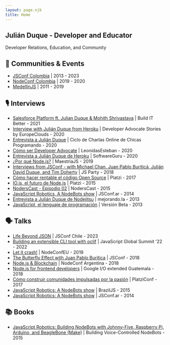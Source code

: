 ```yaml
---
layout: page.njk
title: Home
---
```


## Julián Duque - Developer and Educator

Developer Relations, Education, and Community

## 👥 Communities & Events

- [JSConf Colombia](https://jsconf.co/) | 2013 - 2023
- [NodeConf Colombia](https://colombia.nodeconf.com/) | 2019 - 2020
- [MedellinJS](https://meetup.com/MedellinJS) | 2011 - 2019

## 🎙 Interviews

- [Salesforce Platform ft. Julian Duque & Mohith Shrivastava](https://www.youtube.com/watch?v=SSHpf6xvMaI) | Build IT Better - 2021
- [Interview with Julián Duque from Heroku](https://www.youtube.com/watch?v=S1ZoWhkKjWo) | Developer Advocate Stories by EuropeClouds - 2020
- [Entrevista a Julián Duque](https://www.youtube.com/watch?v=VHcsZgTNYg4) | Ciclo de Charlas Online de Chicas Programando - 2020
- [Cómo ser Developer Advocate](https://www.youtube.com/watch?v=AH4zsKyrjpE) | LeonidasEsteban - 2020
- [Entrevista a Julián Duque de Heroku](https://www.youtube.com/watch?v=pmNtWrhXaH8) | SoftwareGuru - 2020
- [¿Por qué Node.js?](https://www.youtube.com/watch?v=Y6SH0QaJZO4) | MaestriaJS - 2019
- [Interviews from JSConf - with Michael Chan, Juan Pablo Buriticá, Julián David Duque, and Tim Doherty](https://changelog.com/jsparty/43) | JS Party - 2018
- [Cómo hacer rentable el código Open Source](https://www.youtube.com/watch?v=YYszZE99wOg) | Platzi - 2017
- [IO.js, el futuro de Node.js](https://www.youtube.com/watch?v=UiZseBC8tRo) | Platzi - 2015
- [NodersCast - Episodio 02](https://www.youtube.com/watch?v=i2qqa2ZDLyo) | NodersCast - 2015
- [JavaScript Robotics, A NodeBots show](https://www.youtube.com/watch?v=Pjb002vSvVc) | JSConf.ar - 2014
- [Entrevista a Julián Duque de Nodejitsu](https://www.youtube.com/watch?v=af7ceV0TQlM) | mejorando.la - 2013
- [JavaScript, el lenguaje de programación](https://www.youtube.com/watch?v=dqgVxZgaEKM) | Versión Beta - 2013

## 🗣 Talks

- [Life Beyond JSON](https://www.youtube.com/live/nReMDgz02qo?feature=share&t=3394) | JSConf Chile - 2023
- [Building an extensible CLI tool with oclif](https://www.youtube.com/watch?v=x-IjPwEtx-s&t=24999s) | JavaScript Global Summit '22 - 2022
- [Let it crash!](https://www.youtube.com/watch?v=Fguac8pIAtU) | NodeConfEU - 2019
- [The Butterfly Effect with Juan Pablo Buritica](https://www.youtube.com/watch?v=3Ya3Cm7xmwY) | JSConf - 2018
- [Node.js & Blockchain](https://www.youtube.com/watch?v=iq48GcfBqGE) | NodeConf Argentina - 2018
- [Node.js for frontend developers](https://www.youtube.com/watch?v=wVeBNQF_Tno) | Google I/O extended Guatemala - 2018
- [Cómo construir comunidades impulsadas por la pasión](https://www.youtube.com/watch?v=1eavCX-mB3E) | PlatziConf - 2017
- [JavaScript Robotics: A NodeBots show](https://www.youtube.com/watch?v=8wtT6fUdOhc) | BrazilJS - 2015
- [JavaScript Robotics: A NodeBots show](https://www.youtube.com/watch?v=N3t2t_WM_go) | JSConf.ar - 2014

## 📚 Books

- [JavaScript Robotics: Building NodeBots with Johnny-Five, Raspberry Pi, Arduino, and BeagleBone (Make)](https://www.amazon.com/JavaScript-Robotics-Johnny-Five-Raspberry-BeagleBone/dp/1457186950/ref=sr_1_1?) | Building Voice-Controlled NodeBots - 2015

